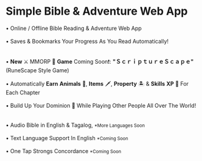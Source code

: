 # Simple Bible & Adventure Web App
• Online / Offline Bible Reading & Adventure Web App<br><br>
• Saves & Bookmarks Your Progress As You Read Automatically!<br><br><br>
• __New__ ⚔️ MMORP 📖 __Game__ Coming Soon❗: **"ＳｃｒｉｐｔｕｒｅＳｃａｐｅ"** (RuneScape Style Game)<br><br>
• Automatically **Earn** **Animals** 🐅, **Items** 🗡️, **Property** 🏝️ & **Skills** **XP** 💎 For Each Chapter<br><br>
• Build Up Your Dominion 🏰 While Playing Other People All Over The World!<br><br><br>
• Audio Bible in English & Tagalog, <small>*More Languages Soon</small><br><br>
• Text Language Support In English <small>*Coming Soon</small><br><br>
• One Tap Strongs Concordance <small>*Coming Soon</small><br><br>
